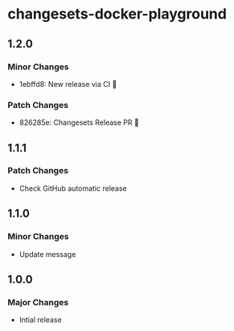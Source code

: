 # changesets-docker-playground

## 1.2.0

### Minor Changes

- 1ebffd8: New release via CI 🤞

### Patch Changes

- 826285e: Changesets Release PR 🤞

## 1.1.1

### Patch Changes

- Check GitHub automatic release

## 1.1.0

### Minor Changes

- Update message

## 1.0.0

### Major Changes

- Intial release
